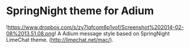 SpringNight theme for Adium
===========================

!https://www.dropbox.com/s/zy7lqfcom6p1vof/Screenshot%202014-02-08%2013.51.08.png!
A Adium message style based on SpringNight LimeChat theme. (http://limechat.net/mac/).
